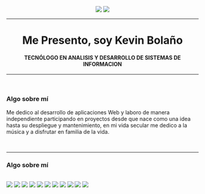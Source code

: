  <p align="center">
  <img src="https://img.shields.io/badge/Colombiano-success" />
  <img src="https://img.shields.io/badge/Desarrollador Web-brightgreen" />
</p>
<hr>
<h1 align="center">Me Presento, soy <strong>Kevin Bolaño</strong></h1>
<h4 align="center"> TECNÓLOGO EN ANALISIS Y DESARROLLO DE SISTEMAS DE INFORMACION </h4>
<hr>
<br>
<h3 align="left">Algo sobre mí</h3>
<p>Me dedico al desarrollo de aplicaciones Web y laboro de manera independiente participando en proyectos desde que nace  
como una idea hasta su despliegue y mantenimiento, en mi vida secular me dedico a la música y a disfrutar en familia de la vida.</p>
<br>
<hr>
<h3 align="left">Algo sobre mí</h3>
<br>
<img src="https://img.shields.io/badge/PHP-success" />
<img src="https://img.shields.io/badge/MySQL-success" />
<img src="https://img.shields.io/badge/JQuery-success" />
<img src="https://img.shields.io/badge/HTML5-success" />
<img src="https://img.shields.io/badge/CSS3-success" />
<img src="https://img.shields.io/badge/Javascript-success" />
<img src="https://img.shields.io/badge/Node JS-success" />
<img src="https://img.shields.io/badge/Git-success" />
<img src="https://img.shields.io/badge/Linux-success" />
<img src="https://img.shields.io/badge/Servers-success" />
<img src="https://img.shields.io/badge/Wordpress-success" />
